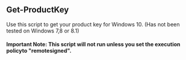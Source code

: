 <h2>Get-ProductKey</h2>
<p>Use this script to get your product key for Windows 10. (Has not been tested on Windows 7,8 or 8.1)</p>
<h4>Important Note: This script will not run unless you set the execution policyto "remotesigned".</h4>
